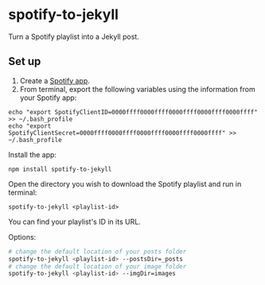 # spotify-to-jekyll

Turn a Spotify playlist into a Jekyll post.

## Set up

1. Create a [Spotify app](https://developer.spotify.com/dashboard/applications).
2. From terminal, export the following variables using the information from your Spotify app:

```
echo "export SpotifyClientID=0000ffff0000ffff0000ffff0000ffff0000ffff" >> ~/.bash_profile
echo "export SpotifyClientSecret=0000ffff0000ffff0000ffff0000ffff0000ffff" >> ~/.bash_profile
```

Install the app:

```
npm install spotify-to-jekyll
```

Open the directory you wish to download the Spotify playlist and run in terminal:

```
spotify-to-jekyll <playlist-id>
```

You can find your playlist's ID in its URL.

Options:

```sh
# change the default location of your posts folder
spotify-to-jekyll <playlist-id> --postsDir=_posts
# change the default location of your image folder
spotify-to-jekyll <playlist-id> --imgDir=images
```
